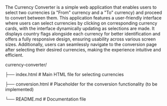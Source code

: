 The Currency Converter is a simple web application that enables users to select two currencies (a "From" currency and a "To" currency) and proceed to convert between them. 
This application features a user-friendly interface where users can select currencies by clicking on corresponding currency cards, with the interface dynamically updating as selections are made. 
It displays country flags alongside each currency for better identification and offers a fully responsive design, ensuring usability across various screen sizes. 
Additionally, users can seamlessly navigate to the conversion page after selecting their desired currencies, making the experience intuitive and efficient.

currency-converter/

├── index.html           # Main HTML file for selecting currencies

├── conversion.html      # Placeholder for the conversion functionality (to be implemented)

└── README.md            # Documentation file
